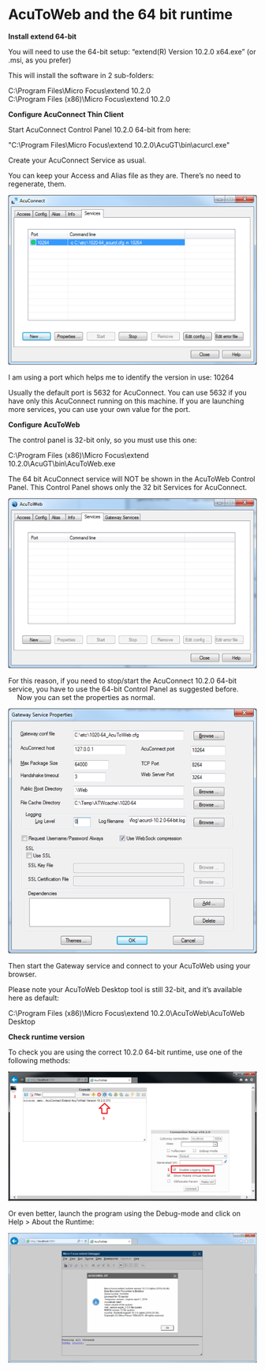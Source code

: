 # AcuToWeb and the 64 bit runtime

**Install extend 64-bit**

You will need to use the 64-bit setup: “extend(R) Version 10.2.0 x64.exe” (or .msi, as you prefer)  

This will install the software in 2 sub-folders:

C:\Program Files\Micro Focus\extend 10.2.0  
C:\Program Files (x86)\Micro Focus\extend 10.2.0  


**Configure AcuConnect Thin Client**

Start AcuConnect Control Panel 10.2.0 64-bit from here:

"C:\Program Files\Micro Focus\extend 10.2.0\AcuGT\bin\acurcl.exe"

Create your AcuConnect Service as usual.

You can keep your Access and Alias file as they are. There’s no need to regenerate, them.

![1](images/atw-w-64-1.png)

I am using a port which helps me to identify the version in use: 10264

Usually the default port is 5632 for AcuConnect. You can use 5632 if you have only this AcuConnect running on this machine. If you are launching more services, you can use your own value for the port.
 
**Configure AcuToWeb**

The control panel is 32-bit only, so you must use this one:

C:\Program Files (x86)\Micro Focus\extend 10.2.0\AcuGT\bin\AcuToWeb.exe

The 64 bit AcuConnect service will NOT be shown in the AcuToWeb Control Panel. This Control Panel shows only the 32 bit Services for AcuConnect.

![2](images/atw-w-64-2.png)

For this reason, if you need to stop/start the AcuConnect 10.2.0 64-bit service, you have to use the 64-bit Control Panel as suggested before.   
 
Now you can set the properties as normal.

![3](images/atw-w-64-3.png)

Then start the Gateway service and connect to your AcuToWeb using your browser.

Please note your AcuToWeb Desktop tool is still 32-bit, and it’s available here as default:

C:\Program Files (x86)\Micro Focus\extend 10.2.0\AcuToWeb\AcuToWeb Desktop

**Check runtime version**

To check you are using the correct 10.2.0 64-bit runtime, use one of the following methods:

![4](images/atw-w-64-4.png)

Or even better, launch the program using the Debug-mode and click on Help > About the Runtime:

![5](images/atw-w-64-5.png)
